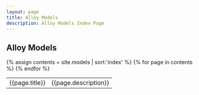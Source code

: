 ```yaml
---
layout: page
title: Alloy Models
description: Alloy Models Index Page
---
```



## Alloy Models

<table>
{% assign contents = site.models | sort:'index' %}
{% for page in contents %}
<tr>
      <td class="title" onclick="location.href='{{page.url}}'">
      {{page.title}}
      </td>
      <td>{{page.description}}</td>
</tr>
{% endfor %}
</table>
